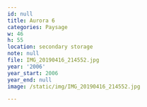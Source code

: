```yaml
---
id: null
title: Aurora 6
categories: Paysage
w: 46
h: 55
location: secondary storage
note: null
file: IMG_20190416_214552.jpg
year: '2006'
year_start: 2006
year_end: null
image: /static/img/IMG_20190416_214552.jpg

---
```


